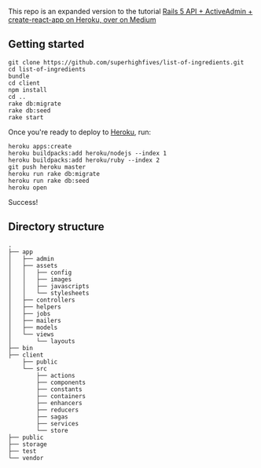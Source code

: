 This repo is an expanded version to the tutorial [Rails 5 API + ActiveAdmin + create-react-app on Heroku, over on Medium](https://blog.heroku.com/a-rock-solid-modern-web-stack)

## Getting started

``` shell
git clone https://github.com/superhighfives/list-of-ingredients.git
cd list-of-ingredients
bundle
cd client
npm install
cd ..
rake db:migrate
rake db:seed
rake start
```

Once you're ready to deploy to [Heroku](https://surge.sh), run:

``` shell
heroku apps:create
heroku buildpacks:add heroku/nodejs --index 1
heroku buildpacks:add heroku/ruby --index 2
git push heroku master
heroku run rake db:migrate
heroku run rake db:seed
heroku open
```

Success!

## Directory structure

```
.
├── app
│   ├── admin
│   ├── assets
│   │   ├── config
│   │   ├── images
│   │   ├── javascripts
│   │   └── stylesheets
│   ├── controllers
│   ├── helpers
│   ├── jobs
│   ├── mailers
│   ├── models
│   └── views
│       └── layouts
├── bin
├── client
    ├── public
    └── src
        ├── actions
        ├── components
        ├── constants
        ├── containers
        ├── enhancers
        ├── reducers
        ├── sagas
        ├── services
        └── store
├── public
├── storage
├── test
└── vendor
```